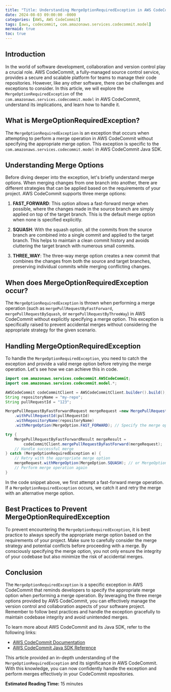 ```yaml
---
title: "Title: Understanding MergeOptionRequiredException in AWS CodeCommit"
date: 2024-08-03 09:00:00 -0000
categories: [AWS, AWS CodeCommit]
tags: [aws, codecommit, com.amazonaws.services.codecommit.model]
mermaid: true
toc: true
---
```



## Introduction
In the world of software development, collaboration and version control play a crucial role. AWS CodeCommit, a fully-managed source control service, provides a secure and scalable platform for teams to manage their code repositories. However, like any other software, there can be challenges and exceptions to consider. In this article, we will explore the `MergeOptionRequiredException` of the `com.amazonaws.services.codecommit.model` in AWS CodeCommit, understand its implications, and learn how to handle it.

## What is MergeOptionRequiredException?
The `MergeOptionRequiredException` is an exception that occurs when attempting to perform a merge operation in AWS CodeCommit without specifying the appropriate merge option. This exception is specific to the `com.amazonaws.services.codecommit.model` in AWS CodeCommit Java SDK.

## Understanding Merge Options
Before diving deeper into the exception, let's briefly understand merge options. When merging changes from one branch into another, there are different strategies that can be applied based on the requirements of your project. AWS CodeCommit supports three merge options:

1. **FAST_FORWARD**: This option allows a fast-forward merge when possible, where the changes made in the source branch are simply applied on top of the target branch. This is the default merge option when none is specified explicitly.

2. **SQUASH**: With the squash option, all the commits from the source branch are combined into a single commit and applied to the target branch. This helps to maintain a clean commit history and avoids cluttering the target branch with numerous small commits.

3. **THREE_WAY**: The three-way merge option creates a new commit that combines the changes from both the source and target branches, preserving individual commits while merging conflicting changes.

## When does MergeOptionRequiredException occur?
The `MergeOptionRequiredException` is thrown when performing a merge operation (such as `mergePullRequestByFastForward`, `mergePullRequestBySquash`, or `mergePullRequestByThreeWay`) in AWS CodeCommit without explicitly specifying a merge option. This exception is specifically raised to prevent accidental merges without considering the appropriate strategy for the given scenario.

## Handling MergeOptionRequiredException
To handle the `MergeOptionRequiredException`, you need to catch the exception and provide a valid merge option before retrying the merge operation. Let's see how we can achieve this in code.

```java
import com.amazonaws.services.codecommit.AWSCodeCommit;
import com.amazonaws.services.codecommit.model.*;

AWSCodeCommit codeCommitClient = AWSCodeCommitClient.builder().build();
String repositoryName = "my-repo";
String pullRequestId = "123";

MergePullRequestByFastForwardRequest mergeRequest =new MergePullRequestByFastForwardRequest()
    .withPullRequestId(pullRequestId)
    .withRepositoryName(repositoryName)
    .withMergeOption(MergeOption.FAST_FORWARD); // Specify the merge option

try {
    MergePullRequestByFastForwardResult mergeResult = 
        codeCommitClient.mergePullRequestByFastForward(mergeRequest);
    // Handle successful merge
} catch (MergeOptionRequiredException e) {
    // Retry with the appropriate merge option
    mergeRequest.withMergeOption(MergeOption.SQUASH); // or MergeOption.THREE_WAY
    // Perform merge operation again
}
```

In the code snippet above, we first attempt a fast-forward merge operation. If a `MergeOptionRequiredException` occurs, we catch it and retry the merge with an alternative merge option.

## Best Practices to Prevent MergeOptionRequiredException
To prevent encountering the `MergeOptionRequiredException`, it is best practice to always specify the appropriate merge option based on the requirements of your project. Make sure to carefully consider the merge strategy and potential conflicts before proceeding with a merge. By consciously specifying the merge option, you not only ensure the integrity of your codebase but also minimize the risk of accidental merges.

## Conclusion
The `MergeOptionRequiredException` is a specific exception in AWS CodeCommit that reminds developers to specify the appropriate merge option when performing a merge operation. By leveraging the three merge options provided by AWS CodeCommit, you can effectively manage the version control and collaboration aspects of your software project. Remember to follow best practices and handle the exception gracefully to maintain codebase integrity and avoid unintended merges.

To learn more about AWS CodeCommit and its Java SDK, refer to the following links:
- [AWS CodeCommit Documentation](https://docs.aws.amazon.com/codecommit/latest/userguide/welcome.html)
- [AWS CodeCommit Java SDK Reference](https://sdk.amazonaws.com/java/api/latest/software/amazon/awssdk/services/codecommit/build-codecommit.html)

This article provided an in-depth understanding of the `MergeOptionRequiredException` and its significance in AWS CodeCommit. With this knowledge, you can now confidently handle the exception and perform merges effectively in your CodeCommit repositories.

**Estimated Reading Time:** 15 minutes